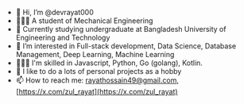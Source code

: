 - 👋 Hi, I’m @devrayat000
- 👨🏻‍🎓 A student of Mechanical Engineering
- 🏫 Currently studying undergraduate at Bangladesh University of Engineering and Technology
- 👀 I’m interested in Full-stack development, Data Science, Database Management, Deep Learning, Machine Learning
- 🏃🏻‍♂️ I'm skilled in Javascript, Python, Go (golang), Kotlin.
- 💞️ I like to do a lots of personal projects as a hobby
- 📫 How to reach me: rayathossain49@gmail.com, [https://x.com/zul_rayat](https://x.com/zul_rayat)

<!---
devrayat000/devrayat000 is a ✨ special ✨ repository because its `README.md` (this file) appears on your GitHub profile.
You can click the Preview link to take a look at your changes.
--->
